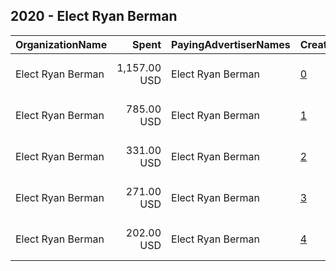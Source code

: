 ## 2020 - Elect Ryan Berman 
|OrganizationName|Spent|PayingAdvertiserNames|CreativeUrls|Impressions|Genders|AgeBrackets|CountryCodes|BillingAddresses|CandidateBallotInformation|
|:---|---:|:---|:---|---:|:---|:---|:---|:---|:---|
|Elect Ryan Berman|1,157.00 USD|Elect Ryan Berman|[0](https://www.snap.com/political-ads/asset/593a1830f37c3b151877cbc4013e51138cd33b3bbc88faa503224e03010c8c84?mediaType=jpg)|370,322||18+|united states|"P.O. Box 906,Union Lake,48387,US"|Ryan Berman|
|Elect Ryan Berman|785.00 USD|Elect Ryan Berman|[1](https://www.snap.com/political-ads/asset/42bac25418726274665a89a8f79f10e2c88f0489e2fc6926aedb434f7382256b?mediaType=mp4)|225,835||18+|united states|"P.O. Box 906,Union Lake,48387,US"|Ryan Berman|
|Elect Ryan Berman|331.00 USD|Elect Ryan Berman|[2](https://www.snap.com/political-ads/asset/f790545c33be4b80252856760f082ba9d19e701432b54c52ea631c2ca565efd4?mediaType=jpg)|95,629||18+|united states|"P.O. Box 906,Union Lake,48387,US"|Ryan Berman|
|Elect Ryan Berman|271.00 USD|Elect Ryan Berman|[3](https://www.snap.com/political-ads/asset/593a1830f37c3b151877cbc4013e51138cd33b3bbc88faa503224e03010c8c84?mediaType=jpg)|78,563||18+|united states|"P.O. Box 906,Union Lake,48387,US"|Ryan Berman|
|Elect Ryan Berman|202.00 USD|Elect Ryan Berman|[4](https://www.snap.com/political-ads/asset/2b5f0a0ece91729e7f3f0afb15cb25fd30bae9552c9accc167cd964a5ce11af0?mediaType=jpg)|58,186||18+|united states|"P.O. Box 906,Union Lake,48387,US"|Ryan Berman|
